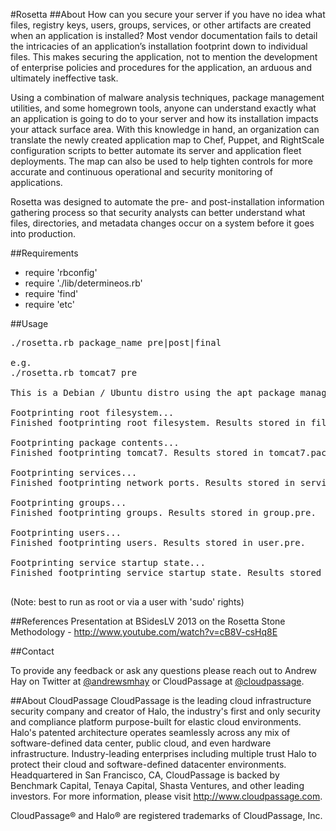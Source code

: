 #Rosetta
##About
How can you secure your server if you have no idea what files, registry keys, users, groups, services, or other artifacts are created when an application is installed? Most vendor documentation fails to detail the intricacies of an application’s installation footprint down to individual files. This makes securing the application, not to mention the development of enterprise policies and procedures for the application, an arduous and ultimately ineffective task.

Using a combination of malware analysis techniques, package management utilities, and some homegrown tools, anyone can understand exactly what an application is going to do to your server and how its installation impacts your attack surface area. With this knowledge in hand, an organization can translate the newly created application map to Chef, Puppet, and RightScale configuration scripts to better automate its server and application fleet deployments. The map can also be used to help tighten controls for more accurate and continuous operational and security monitoring of applications.

Rosetta was designed to automate the pre- and post-installation information gathering process so that security analysts can better understand what files, directories, and metadata changes occur on a system before it goes into production.

##Requirements
* require 'rbconfig'
* require './lib/determineos.rb'
* require 'find'
* require 'etc'

##Usage

<pre>
./rosetta.rb package_name pre|post|final

e.g.
./rosetta.rb tomcat7 pre

This is a Debian / Ubuntu distro using the apt package manager.

Footprinting root filesystem...
Finished footprinting root filesystem. Results stored in filesystem.pre.

Footprinting package contents...
Finished footprinting tomcat7. Results stored in tomcat7.package.

Footprinting services...
Finished footprinting network ports. Results stored in services.pre.

Footprinting groups...
Finished footprinting groups. Results stored in group.pre.

Footprinting users...
Finished footprinting users. Results stored in user.pre.

Footprinting service startup state...
Finished footprinting service startup state. Results stored in chkconfig.pre.

</pre>

(Note: best to run as root or via a user with 'sudo' rights)

##References
Presentation at BSidesLV 2013 on the Rosetta Stone Methodology - <a href="http://www.youtube.com/watch?v=cB8V-csHq8E" target="new">http://www.youtube.com/watch?v=cB8V-csHq8E</a>

##Contact

To provide any feedback or ask any questions please reach out to Andrew Hay on Twitter at <a href="http://twitter.com/andrewsmhay" target="new">@andrewsmhay</a> or CloudPassage at <a href="http://twitter.com/cloudpassage" target="new">@cloudpassage</a>.

##About CloudPassage
CloudPassage is the leading cloud infrastructure security company and creator of Halo, the industry's first and only security and compliance platform purpose-built for elastic cloud environments. Halo's patented architecture operates seamlessly across any mix of software-defined data center, public cloud, and even hardware infrastructure. Industry-leading enterprises including multiple trust Halo to protect their cloud and software-defined datacenter environments. Headquartered in San Francisco, CA, CloudPassage is backed by Benchmark Capital, Tenaya Capital, Shasta Ventures, and other leading investors. For more information, please visit <a href="http://www.cloudpassage.com" target="new">http://www.cloudpassage.com</a>.

CloudPassage® and Halo® are registered trademarks of CloudPassage, Inc.